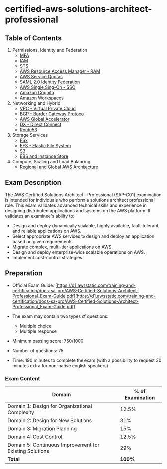 # certified-aws-solutions-architect-professional

## Table of Contents

1. Permissions, Identity and Federation
    - [MFA](1-identity/mfa.md)
    - [IAM](1-identity/iam.md)
    - [STS](1-identity/sts.md)
    - [AWS Resource Access Manager - RAM](1-identity/ram.md)
    - [AWS Service Quotas](1-identity/service-quotas.md)
    - [SAML 2.0 Identity Federation](1-identity/saml.md)
    - [AWS Single Sing-On - SSO](1-identity/sso.md)
    - [Amazon Cognito](1-identity/cognito.md)
    - [Amazon Workspaces](1-identity/workspaces.md)
2. Networking and Hybrid
    - [VPC - Virtual Private Cloud](2-networking/vpc.md)
    - [BGP - Border Gateway Protocol](2-networking/bgp.md)
    - [AWS Global Accelerator](2-networking/global-accelerator.md)
    - [DX - Direct Connect](2-networking/direct-connect.md)
    - [Route53](2-networking/route53.md)
3. Storage Services
    - [FSx](3-storage/fsx.md)
    - [EFS - Elastic File System](3-storage/efs.md)
    - [S3](3-storage/s3.md)
    - [EBS and Instance Store](3-storage/ebs.md)
4. Compute, Scaling and Load Balancing
    - [Regional and Global AWS Architecture](4-compute/aws-architecture.md)

## Exam Description

The AWS Certified Solutions Architect - Professional (SAP-C01) examination is intended for individuals who perform a solutions architect professional role. This exam validates advanced technical skills and experience in designing distributed applications and systems on the AWS platform.
It validates an examinee's ability to:
- Design and deploy dynamically scalable, highly available, fault-tolerant, and reliable applications on AWS.
- Select appropriate AWS services to design and deploy an application based on given requirements.
- Migrate complex, multi-tier applications on AWS.
- Design and deploy enterprise-wide scalable operations on AWS.
- Implement cost-control strategies.

## Preparation

- Official Exam Guide: [https://d1.awsstatic.com/training-and-certification/docs-sa-pro/AWS-Certified-Solutions-Architect-Professional_Exam-Guide.pdf](https://d1.awsstatic.com/training-and-certification/docs-sa-pro/AWS-Certified-Solutions-Architect-Professional_Exam-Guide.pdf)

- The exam may contain two types of questions:
    - Multiple choice
    - Multiple response

- Minimum passing score: 750/1000
- Number of questions: 75
- Time: 190 minutes to complete the exam (with a possibility to request 30 minutes extra for non-native english speakers)

### Exam Content

| **Domain**                                              | **% of Examination** |
|---------------------------------------------------------|----------------------|
| Domain 1: Design for Organizational Complexity          | 12.5%                |
| Domain 2: Design for New Solutions                      | 31%                  |
| Domain 3: Migration Planning                            | 15%                  |
| Domain 4: Cost Control                                  | 12.5%                |
| Domain 5: Continuous Improvement for Existing Solutions | 29%                  |
| **Total**                                               | **100%**             |
